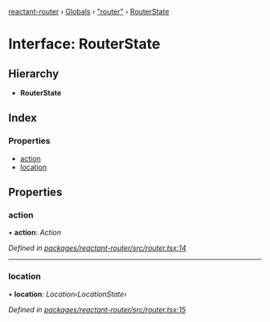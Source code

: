 [reactant-router](../README.md) › [Globals](../globals.md) › ["router"](../modules/_router_.md) › [RouterState](_router_.routerstate.md)

# Interface: RouterState

## Hierarchy

* **RouterState**

## Index

### Properties

* [action](_router_.routerstate.md#action)
* [location](_router_.routerstate.md#location)

## Properties

###  action

• **action**: *Action*

*Defined in [packages/reactant-router/src/router.tsx:14](https://github.com/unadlib/reactant/blob/222a645/packages/reactant-router/src/router.tsx#L14)*

___

###  location

• **location**: *Location‹LocationState›*

*Defined in [packages/reactant-router/src/router.tsx:15](https://github.com/unadlib/reactant/blob/222a645/packages/reactant-router/src/router.tsx#L15)*
